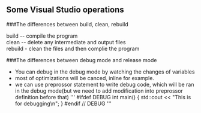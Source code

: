## Some Visual Studio operations

###The differences between build, clean, rebuild

build -- compile the program  
clean -- delete any intermediate and output files  
rebuild - clean the files and then complie the program  

###The differences between debug mode and release mode  

* You can debug in the debug mode by watching the changes of variables
* most of optimizations will be canced, inline for example.
* we can use preprossor statement to write debug code, which will be ran in the debug mode(but we need to add modification into preprossor definition before that)
'''
#ifdef DEBUG
int main() {
	std::cout << "This is for debugging\n";
}
#endif // DEBUG
'''
